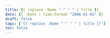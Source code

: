 ```yaml
---
title: {{ replace .Name "-" " " | title }}
date: {{ .Date | time.Format "2006-01-02" }}
draft: false
tags: ["{{ replace .Name "-" " " | title }}"]
toc: false
---
```

